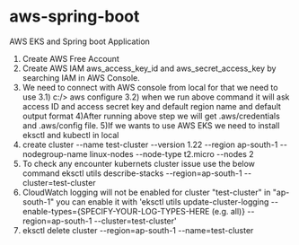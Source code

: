# aws-spring-boot
AWS EKS and Spring boot Application

1) Create AWS Free Account
2) Create AWS IAM aws_access_key_id and aws_secret_access_key by searching IAM in AWS Console.
3) We need to connect with AWS console from local for that we need to use 
    3.1) c:/> aws configure 
    3.2) when we run above command it will ask access ID and access secret key and default region name and default output format
4)After running above step we will get .aws/credentials and .aws/config file.
5)If we wants to use AWS EKS we need to install eksctl and kubectl in local
6) create cluster --name test-cluster --version 1.22 --region ap-south-1 --nodegroup-name linux-nodes --node-type t2.micro --nodes 2
7) To check any encounter kubernets cluster issue use the below command
         eksctl utils describe-stacks --region=ap-south-1 --cluster=test-cluster
8) CloudWatch logging will not be enabled for cluster "test-cluster" in "ap-south-1" you can enable it with 'eksctl utils update-cluster-logging --enable-types={SPECIFY-YOUR-LOG-TYPES-HERE (e.g. all)} --region=ap-south-1 --cluster=test-cluster'
9)  eksctl delete cluster --region=ap-south-1 --name=test-cluster
